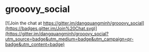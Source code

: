 # grooovy_social

[![Join the chat at https://gitter.im/dangquangminh/grooovy_social](https://badges.gitter.im/Join%20Chat.svg)](https://gitter.im/dangquangminh/grooovy_social?utm_source=badge&utm_medium=badge&utm_campaign=pr-badge&utm_content=badge)
